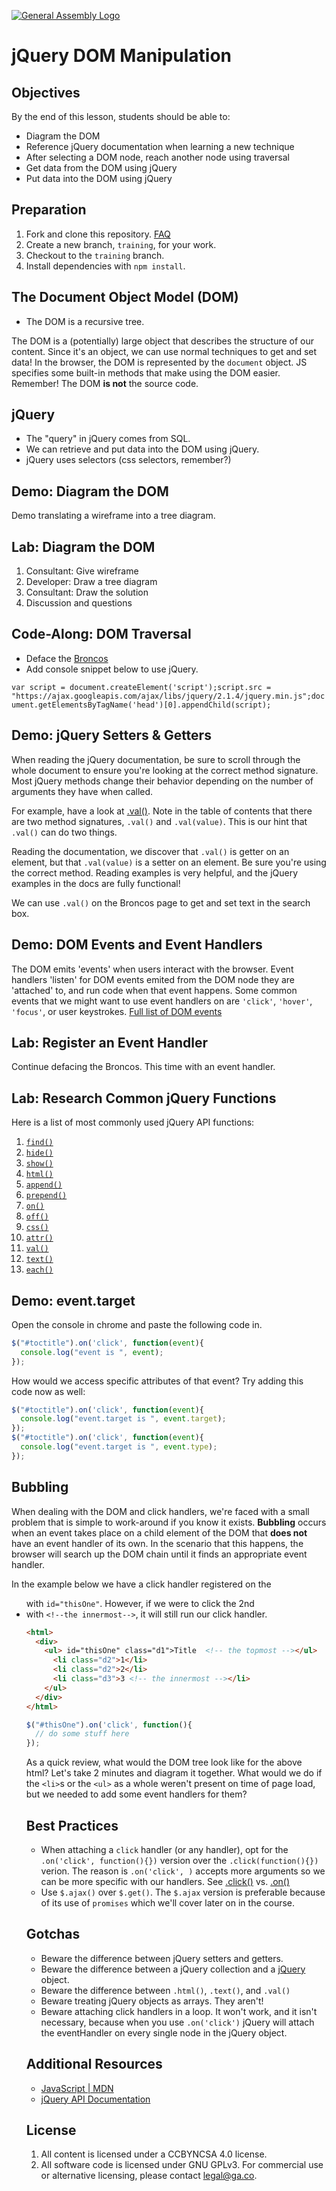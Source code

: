 [![General Assembly Logo](https://camo.githubusercontent.com/1a91b05b8f4d44b5bbfb83abac2b0996d8e26c92/687474703a2f2f692e696d6775722e636f6d2f6b6538555354712e706e67)](https://generalassemb.ly/education/web-development-immersive)

# jQuery DOM Manipulation

## Objectives

By the end of this lesson, students should be able to:

-   Diagram the DOM
-   Reference jQuery documentation when learning a new technique
-   After selecting a DOM node, reach another node using traversal
-   Get data from the DOM using jQuery
-   Put data into the DOM using jQuery

## Preparation

1.  Fork and clone this repository.
 [FAQ](https://github.com/ga-wdi-boston/meta/wiki/ForkAndClone)
1.  Create a new branch, `training`, for your work.
1.  Checkout to the `training` branch.
1.  Install dependencies with `npm install`.

## The Document Object Model (DOM)

-   The DOM is a recursive tree.

The DOM is a (potentially) large object that describes the structure of our
content. Since it's an object, we can use normal techniques to get and set data!
In the browser, the DOM is represented by the `document` object. JS specifies
some built-in methods that make using the DOM easier. Remember! The DOM
**is not** the source code.

## jQuery

-   The "query" in jQuery comes from SQL.
-   We can retrieve and put data into the DOM using jQuery.
-   jQuery uses selectors (css selectors, remember?)

## Demo: Diagram the DOM

Demo translating a wireframe into a tree diagram.

## Lab: Diagram the DOM

1.  Consultant: Give wireframe
1.  Developer: Draw a tree diagram
1.  Consultant: Draw the solution
1.  Discussion and questions

## Code-Along: DOM Traversal

-   Deface the [Broncos](https://en.wikipedia.org/wiki/Denver_Broncos)
-   Add console snippet below to use jQuery.

  `var script = document.createElement('script');script.src = "https://ajax.googleapis.com/ajax/libs/jquery/2.1.4/jquery.min.js";document.getElementsByTagName('head')[0].appendChild(script);`

  <!-- Use jQuery to change the Broncos page -->

## Demo: jQuery Setters & Getters

When reading the jQuery documentation, be sure to scroll through the whole
document to ensure you're looking at the correct method signature. Most jQuery
methods change their behavior depending on the number of arguments they have
when called.

For example, have a look at [.val()](https://api.jquery.com/val/). Note in the
table of contents that there are two method signatures, `.val()` and
`.val(value)`. This is our hint that `.val()` can do two things.

Reading the documentation, we discover that `.val()` is getter on an element,
but that `.val(value)` is a setter on an element. Be sure you're using the
correct method. Reading examples is very helpful, and the jQuery examples in the
docs are fully functional!

We can use `.val()` on the Broncos page to get and set text in the search box.

## Demo: DOM Events and Event Handlers

The DOM emits 'events' when users interact with the browser. Event handlers
'listen' for DOM events emited from the DOM node they are 'attached' to, and run
code when that event happens. Some common events that we might want to use event handlers on are `'click'`, `'hover'`, `'focus'`, or user keystrokes.
[Full list of DOM events](https://developer.mozilla.org/en-US/docs/Web/Events)

<!-- Demonstrate using an event handler on the Broncos page -->

## Lab: Register an Event Handler

Continue defacing the Broncos.  This time with an event handler.

## Lab: Research Common jQuery Functions

Here is a list of most commonly used jQuery API functions:

1.  [`find()`](http://api.jquery.com/find)
1.  [`hide()`](http://api.jquery.com/hide)
1.  [`show()`](http://api.jquery.com/show)
1.  [`html()`](http://api.jquery.com/html)
1.  [`append()`](http://api.jquery.com/append)
1.  [`prepend()`](http://api.jquery.com/prepend)
1.  [`on()`](http://api.jquery.com/on)
1.  [`off()`](http://api.jquery.com/off)
1.  [`css()`](http://api.jquery.com/css)
1.  [`attr()`](http://api.jquery.com/attr)
1.  [`val()`](http://api.jquery.com/val)
1.  [`text()`](http://api.jquery.com/text)
1.  [`each()`](http://api.jquery.com/each)

## Demo: event.target

Open the console in chrome and paste the following code in.

```js
$("#toctitle").on('click', function(event){
  console.log("event is ", event);
});
```

How would we access specific attributes of that event? Try adding this code
now as well:

```js
$("#toctitle").on('click', function(event){
  console.log("event.target is ", event.target);
});
$("#toctitle").on('click', function(event){
  console.log("event.target is ", event.type);
});
```
<!-- Use .on() on the Broncos page to demonstrate -->

## Bubbling

When dealing with the DOM and click handlers, we're faced with a small
problem that is simple to work-around if you know it exists. **Bubbling**
occurs when an event takes place on a child element of the
DOM that **does not** have an event handler of its own. In the scenario
that this happens, the browser will search up the DOM chain until it finds
an appropriate event handler.

In the example below we have a click handler registered on the <ul> with
 `id="thisOne"`. However, if we were to click the 2nd <li> with
 `<!--the innermost-->`, it will still run our click handler.

```html
<html>
  <div>
    <ul> id="thisOne" class="d1">Title  <!-- the topmost --></ul>
      <li class="d2">1</li>
      <li class="d2">2</li>
      <li class="d3">3 <!-- the innermost --></li>
    </ul>
  </div>
</html>
```

```js
$("#thisOne").on('click', function(){
  // do some stuff here
});
```

As a quick review, what would the DOM tree look like for the above html? Let's
take 2 minutes and diagram it together. What would we do if the `<li>`s or the
 `<ul>` as a whole weren't present on time of page load, but we needed to add
some event handlers for them?

## Best Practices

-   When attaching a `click` handler (or any handler), opt for the
`.on('click', function(){})` version over the `.click(function(){})` verion. The
 reason is `.on('click', )` accepts more arguments so we can be more specific
 with our handlers. See [.click()](https://api.jquery.com/click/) vs. [.on()](http://api.jquery.com/on/)
-   Use `$.ajax()` over `$.get()`. The `$.ajax` version is preferable because
of its use of `promises` which we'll cover later on in the course.

## Gotchas

-   Beware the difference between jQuery setters and getters.
-   Beware the difference between a jQuery collection and a
    [jQuery](http://api.jquery.com/Types/#jQuery) object.
-   Beware the difference between `.html()`, `.text()`, and `.val()`
-   Beware treating jQuery objects as arrays. They aren't!
-   Beware attaching click handlers in a loop. It won't work, and it isn't
    necessary, because when you use `.on('click')` jQuery will attach the eventHandler on every single node in the jQuery object.

## Additional Resources

-   [JavaScript | MDN](https://developer.mozilla.org/en-US/docs/Web/JavaScript)
-   [jQuery API Documentation](https://api.jquery.com/)

## License
1.  All content is licensed under a CC­BY­NC­SA 4.0 license.
1.  All software code is licensed under GNU GPLv3. For commercial use or
    alternative licensing, please contact legal@ga.co.
